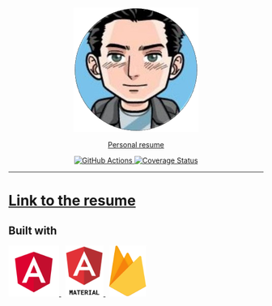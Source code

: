 <p align="center">
  <a href="https://cv.valentin-got.fr/" target="_blank" rel="noopener noreferrer">
    <img alt="Valentin GOT" src="https://github.com/ValentinGot/cv/blob/develop/src/assets/launcher/launcher-256x256.png?raw=true" />
  </a>
</p>

<p align="center"><a href="https://cv.valentin-got.fr/" target="_blank" rel="noopener noreferrer">Personal resume</a></p>

<p align="center">
  <a href="https://github.com/ValentinGot/cv/actions/workflows/github-ci.yml" target="_blank" rel="noopener noreferrer">
    <img alt="GitHub Actions" src="https://github.com/ValentinGot/cv/actions/workflows/github-ci.yml/badge.svg?branch=master" />
  </a>
  <a href="https://coveralls.io/github/ValentinGot/cv?branch=master" target="_blank" rel="noopener noreferrer">
    <img src="https://coveralls.io/repos/github/ValentinGot/cv/badge.svg?branch=master" alt="Coverage Status" />
  </a>
</p>

---

# [Link to the resume](https://cv.valentin-got.fr/)

## Built with

<a href="https://angular.io/" target="_blank" rel="noopener noreferrer">
  <img alt="Angular" height="100px" src="https://github.com/ValentinGot/cv/blob/develop/docs/assets/angular.png?raw=true" />
</a>
&nbsp;
<a href="https://material.angular.io/" target="_blank" rel="noopener noreferrer">
  <img alt="Angular Material" height="100px" src="https://github.com/ValentinGot/cv/blob/develop/docs/assets/angular-material.png?raw=true" />
</a>
&nbsp;
<a href="https://firebase.google.com" target="_blank" rel="noopener noreferrer">
  <img alt="Firebase" height="100px" src="https://github.com/ValentinGot/cv/blob/develop/docs/assets/firebase.png?raw=true" />
</a>
